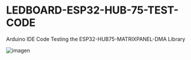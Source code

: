 # LEDBOARD-ESP32-HUB-75-TEST-CODE
Arduino IDE Code Testing the ESP32-HUB75-MATRIXPANEL-DMA Library

![imagen](https://github.com/user-attachments/assets/bbca77a2-c4e1-45c1-b6f9-631799a85402)
